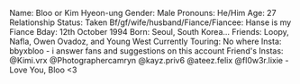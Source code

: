 Name: Bloo or Kim Hyeon-ung
Gender: Male
Pronouns: He/Him
Age: 27
Relationship Status: Taken
Bf/gf/wife/husband/Fiance/Fiancee: Hanse is my Fiance
Bday: 12th October 1994
Born: Seoul, South Korea...
Friends: Loopy, Nafla, Owen Ovadoz, and Young West
Currently Touring: No where 
Insta: bbyxbloo - i answer fans and suggestions on this account
Friend's Instas: @Kimi.vrx @Photographercamryn @kayz.priv6 @ateez.felix @fl0w3r.lixie 
-Love You, Bloo <3

